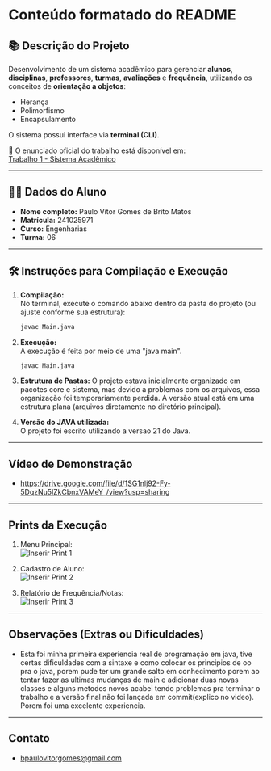 # Conteúdo formatado do README

## 📚 Descrição do Projeto

Desenvolvimento de um sistema acadêmico para gerenciar **alunos**, **disciplinas**, **professores**, **turmas**, **avaliações** e **frequência**, utilizando os conceitos de **orientação a objetos**:  
- Herança  
- Polimorfismo  
- Encapsulamento  

O sistema possui interface via **terminal (CLI)**.

📄 O enunciado oficial do trabalho está disponível em:  
[Trabalho 1 - Sistema Acadêmico](https://github.com/lboaventura25/OO-T06_2025.1_UnB_FCTE/blob/main/trabalhos/ep1/README.md)

---

## 👨‍🎓 Dados do Aluno

- **Nome completo:** Paulo Vitor Gomes de Brito Matos  
- **Matrícula:** 241025971  
- **Curso:** Engenharias  
- **Turma:** 06

---

## 🛠️ Instruções para Compilação e Execução

1. **Compilação:**  
   No terminal, execute o comando abaixo dentro da pasta do projeto (ou ajuste conforme sua estrutura):
   ```bash
   javac Main.java
   
2. **Execução:**  
   A execução é feita por meio de uma "java main".
   ```bash
   javac Main.java

3. **Estrutura de Pastas:**
   O projeto estava inicialmente organizado em pacotes core e sistema, mas devido a problemas com os arquivos, essa organização foi temporariamente perdida. A versão atual está em uma estrutura plana (arquivos diretamente no diretório principal).
    
5. **Versão do JAVA utilizada:**  
   O projeto foi escrito utilizando a versao 21 do Java.

---

## Vídeo de Demonstração

- https://drive.google.com/file/d/1SG1nlj92-Fy-5DqzNu5lZkCbnxVAMeY_/view?usp=sharing

---

## Prints da Execução

1. Menu Principal:  
   ![Inserir Print 1](caminho/do/print1.png)

2. Cadastro de Aluno:  
   ![Inserir Print 2](caminho/do/print2.png)

3. Relatório de Frequência/Notas:  
   ![Inserir Print 3](caminho/do/print3.png)

---

## Observações (Extras ou Dificuldades)

- Esta foi minha primeira experiencia real de programação em java, tive certas dificuldades com a sintaxe e como colocar os principios de oo pra o java, porem pude ter um grande salto em conhecimento porem ao tentar fazer as ultimas mudanças de main e adicionar duas novas classes e alguns metodos novos acabei tendo problemas pra terminar o trabalho e a versão final não foi lançada em commit(explico no video). Porem foi uma excelente experiencia. 

---

## Contato

- bpaulovitorgomes@gmail.com
